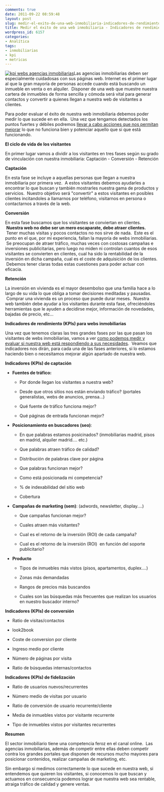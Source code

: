 ```yaml
---
comments: true
date: 2011-09-22 08:59:48
layout: post
slug: medir-el-exito-de-una-web-inmobiliaria-indicadores-de-rendimiento
title: Medir el éxito de una web inmobiliaria - Indicadores de rendimiento
wordpress_id: 6157
categories:
- Analítica
tags:
- inmobiliarias
- kpi
- metricas
---
```


[![kpi webs agencias inmobiliarias](http://www.alvareznavarro.es/wp-content/uploads/2011/09/casa_venta.jpg)](http://www.alvareznavarro.es/wp-content/uploads/2011/09/casa_venta.jpg)Las agencias inmobiliarias deben ser especialmente cuidadosas con sus páginas web. Internet es el primer lugar al que la gran mayoría de personas accede cuando está buscando un inmueble en venta o en alquiler.  Disponer de una web que muestre nuestra cartera de inmuebles de forma sencilla y cómoda será vital para generar contactos y convertir a quienes llegan a nuestra web de visitantes a clientes.

Para poder evaluar el éxito de nuestra web inmobiliaria debemos poder medir lo que sucede en en ella.  Una vez que tengamos detectados los puntos fuertes y débiles podremos [llevar a cabo acciones que nos permitan mejorar](http://www.alvareznavarro.es/servicios/optimizacion-web/) lo que no funciona bien y potenciar aquello que si que está funcionando.

**El ciclo de vida de los visitantes**

En primer lugar vamos a dividir a los visitantes en tres fases según su grado de vinculación con nuestra inmobiliaria: Captación - Conversión - Retención

**Captación**

En esta fase se incluye a aquellas personas que llegan a nuestra inmobiliaria por primera vez.  A estos visitantes debemos ayudarles a encontrar lo que buscan y también mostrarles nuestra gama de productos y servicios.  Nuestro objetivo será "convertir" a estos visitantes en posibles clientes incitandoles a llamarnos por teléfono, visitarnos en persona o contactarnos a través de la web.

**Conversión**

En esta fase buscamos que los visitantes se conviertan en clientes.  **Nuestra web no debe ser un mero escaparate, debe atraer clientes.**  Tener muchas visitas y pocos contactos no nos sirve de nada.  Este es el punto en el que, por mi experiencia, fallan la mayoría de webs inmobiliarias.  Se preocupan de atraer tráfico, muchas veces con costosas campañas e inversiones publicitarias, pero luego no miden ni controlan cuantos de esos visitantes se convierten en clientes, cual ha sido la rentabilidad de la inversión en dicha campaña, cual es el coste de adquisición de los clientes.  Debemos tener claras todas estas cuestiones para poder actuar con eficacia.

**Retención**

La inversión en vivienda es el mayor desembolso que una familia hace a lo largo de su vida lo que obliga a tomar decisiones meditadas y pausadas.  Comprar una vivienda es un proceso que puede durar meses.  Nuestra web también debe ayudar a los visitantes durante esta fase, ofreciéndoles herramientas que le ayuden a decidirse mejor, información de novedades, bajadas de precio, etc...

**Indicadores de rendimiento (KPIs) para webs inmobiliarias**

Una vez que tenemos claras las tres grandes fases por las que pasan los visitantes de webs inmobiliarias, vamos a ver [como podemos medir y evaluar si nuestra web está respondiendo a sus necesidades](http://www.alvareznavarro.es/servicios/consultoria-web/auditoria-y-analisis-web/).  Veamos que indicadores nos dirán, para cada una de las fases anteriores, si lo estamos haciendo bien o necesitamos mejorar algún apartado de nuestra web.

**Indicadores (KPIs) de captación**



	
  * **Fuentes de tráfico:**


	
    * Por donde llegan los visitantes a nuestra web?

	
    * Desde que otros sitios nos están enviando tráfico? (portales generalistas, webs de anuncios, prensa...)

	
    * Qué fuente de tráfico funciona mejor?

	
    * Qué páginas de entrada funcionan mejor?


	
  * **Posicionamiento en buscadores (seo)**:


	
    * En que palabras estamos posicinados? (inmobiliarias madrid, pisos en madrid, alquiler madrid.... etc.)

	
    * Que palabras atraen tráfico de calidad?

	
    * Distribución de palabras clave por página

	
    * Que palabras funcionan mejor?

	
    * Como está posicionada mi competencia?

	
    * % de indexabilidad del sitio web

	
    * Cobertura


	
  * **Campañas de marketing (sem)**: (adwords, newsletter, display....)


	
    * Que campañas funcionan mejor?

	
    * Cuales atraen más visitantes?

	
    * Cual es el retorno de la inversión (ROI) de cada campaña?

	
    * Cual es el retorno de la inversión (ROI)  en función del soporte publicitario?


	
  * **Producto**


	
    * Tipos de inmuebles más vistos (pisos, apartamentos, duplex....)

	
    * Zonas más demandadas

	
    * Rangos de precios más buscandos

	
    * Cuales son las búsquedas más frecuentes que realizan los usuarios en nuestro buscador interno?





**Indicadores (KPIs) de conversión**








	
  * Ratio de visitas/contactos

	
  * look2book

	
  * Coste de conversion por cliente

	
  * Ingreso medio por cliente

	
  * Número de páginas por visita

	
  * Ratio de búsquedas internas/contactos




**Indicadores (KPIs) de fidelización**











	
  * Ratio de usuarios nuevos/recurrentes

	
  * Número medio de visitas por usuario

	
  * Ratio de conversión de usuario recurrente/cliente

	
  * Media de inmuebles vistos por visitante recurrente

	
  * Tipo de inmuebles vistos por visitantes recurrentes




**Resumen**







El sector inmobiliario tiene una competencia feroz en el canal online.  Las agencias inmobiliarias, además de competir entre ellas deben competir contra los grandes portales que disponen de recursos mucho mayores para posicionar contenidos, realizar campañas de marketing, etc.




Sin embargo si medimos correctamente lo que sucede en nuestra web, si entendemos que quieren los visitantes, si conocemos lo que buscan y actuamos en consecuencia podemos lograr que nuestra web sea rentable, atraiga tráfico de calidad y genere ventas.
